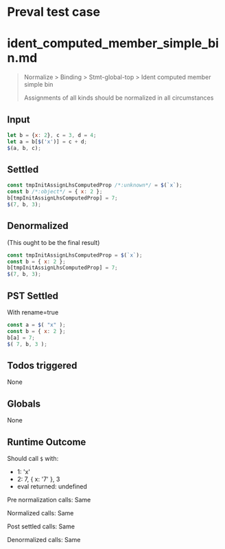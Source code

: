 # Preval test case

# ident_computed_member_simple_bin.md

> Normalize > Binding > Stmt-global-top > Ident computed member simple bin
>
> Assignments of all kinds should be normalized in all circumstances

## Input

`````js filename=intro
let b = {x: 2}, c = 3, d = 4;
let a = b[$('x')] = c + d;
$(a, b, c);
`````


## Settled


`````js filename=intro
const tmpInitAssignLhsComputedProp /*:unknown*/ = $(`x`);
const b /*:object*/ = { x: 2 };
b[tmpInitAssignLhsComputedProp] = 7;
$(7, b, 3);
`````


## Denormalized
(This ought to be the final result)

`````js filename=intro
const tmpInitAssignLhsComputedProp = $(`x`);
const b = { x: 2 };
b[tmpInitAssignLhsComputedProp] = 7;
$(7, b, 3);
`````


## PST Settled
With rename=true

`````js filename=intro
const a = $( "x" );
const b = { x: 2 };
b[a] = 7;
$( 7, b, 3 );
`````


## Todos triggered


None


## Globals


None


## Runtime Outcome


Should call `$` with:
 - 1: 'x'
 - 2: 7, { x: '7' }, 3
 - eval returned: undefined

Pre normalization calls: Same

Normalized calls: Same

Post settled calls: Same

Denormalized calls: Same
